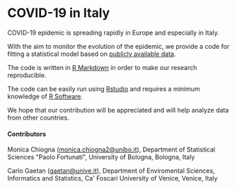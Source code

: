 # COVID-19 in Italy



COVID-19 epidemic is spreading rapidly in Europe and especially in Italy. 

With the aim to monitor the evolution of the epidemic, we provide a code for fitting a statistical model based on   [publicly available data](https://github.com/pcm-dpc/COVID-19/).


The code is written in  [R Markdown](http://rmarkdown.rstudio.com) in order to make our research reproducible. 

The code can be easily run using [Rstudio](https://rstudio.com/) and requires a minimum knowledge of [R Software](https://www.r-project.org/).

We hope that our contribution will be appreciated and will help analyze data from other countries.




#### Contributors

Monica Chiogna (monica.chiogna2@unibo.it), Department of Statistical Sciences "Paolo Fortunati", University of Bologna, Bologna, Italy  

Carlo Gaetan (gaetan@unive.it), Department of Enviromental Sciences, Informatics and Statistics, Ca' Foscari University of Venice, Venice, Italy
